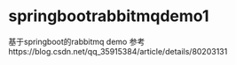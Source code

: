 # springbootrabbitmqdemo1
基于springboot的rabbitmq demo
参考https://blog.csdn.net/qq_35915384/article/details/80203131
